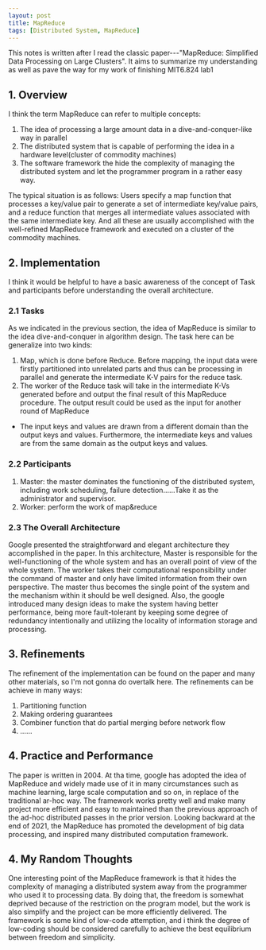 ```yaml
---
layout: post
title: MapReduce
tags: [Distributed System, MapReduce]
---
```


This notes is written after I read the classic paper---"MapReduce: Simplified Data Processing on Large Clusters". It aims to summarize my understanding as well as pave the way for my work of finishing MIT6.824 lab1

## 1. Overview

I think the term MapReduce can refer to multiple concepts:

1. The idea of processing a large amount data in a dive-and-conquer-like way in parallel
2. The distributed system that is capable of performing the idea in a hardware level(cluster of commodity machines)
3. The software framework the hide the complexity of managing the distributed system and let the programmer program in a rather easy way.

The typical situation is as follows:  Users specify a map function that processes a key/value pair to generate a set of intermediate key/value pairs, and a reduce function that merges all intermediate values associated with the same intermediate key. And all these are usually accomplished with the well-refined MapReduce framework and executed on a cluster of the commodity machines.

## 2. Implementation

I think it would be helpful to have a basic awareness of the concept of Task and participants before understanding the overall architecture. 

### 2.1 Tasks

As we indicated in the previous section, the idea of MapReduce is similar to the idea dive-and-conquer in algorithm design. The task here can be generalize into two kinds:

1. Map, which is done before Reduce. Before mapping, the input data were firstly partitioned into unrelated parts and thus can be processing in parallel and generate the intermediate K-V pairs for the reduce task.
2. The worker of the Reduce task will take in the intermediate K-Vs generated before and output the final result of this MapReduce procedure. The output result could be used as the input for another round of MapReduce

*  The input keys and values are drawn from a different domain than the output keys and values. Furthermore, the intermediate keys and values are from the same domain as the output keys and values.

### 2.2 Participants

1. Master: the master dominates the functioning of the distributed system, including work scheduling, failure detection......Take it as the administrator and supervisor.
2. Worker: perform the work of map&reduce

### 2.3 The Overall Architecture

Google presented the straightforward and elegant architecture they accomplished in the paper. In this architecture, Master is responsible for the well-functioning of the whole system and has an overall point of view of the whole system. The worker takes their computational responsibility under the command of master and only have limited information from their own perspective. The master thus becomes the single point of the system and the mechanism within it should be well designed. Also, the google introduced many design ideas to make the system having better performance, being more fault-tolerant by keeping some degree of redundancy intentionally and utilizing the locality of information storage and processing.

## 3. Refinements

The refinement of the implementation can be found on the paper and many other materials, so I'm not gonna do overtalk here. The refinements can be achieve in many ways:

1. Partitioning function
2. Making ordering guarantees
3. Combiner function that do partial merging before network flow
4. ......

## 4. Practice and Performance

The paper is written in 2004. At tha time, google has adopted the idea of MapReduce and widely made use of it in many circumstances such as machine learning, large scale computation and so on, in replace of the traditional ar-hoc way. The framework works pretty well and make many project more efficient and easy to maintained than the previous approach of the ad-hoc distributed passes in the prior version. Looking backward at the end of 2021, the MapReduce has promoted the development of big data processing, and inspired many distributed computation framework.

## 4. My Random Thoughts

One interesting point of the MapReduce framework is that it hides the complexity of managing a distributed system away from the programmer who used it to processing data. By doing that, the freedom is somewhat deprived because of the restriction on the program model, but the work is also simplify and the project can be more efficiently delivered. The framework is some kind of low-code attemption, and i think the degree of low-coding should be considered carefully to achieve the best equilibrium between freedom and simplicity.
